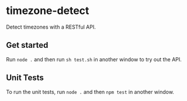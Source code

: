 # timezone-detect
Detect timezones with a RESTful API.
## Get started
Run `node .` and then run `sh test.sh` in another window to try out the API.
## Unit Tests
To run the unit tests, run `node .` and then `npm test` in another window.